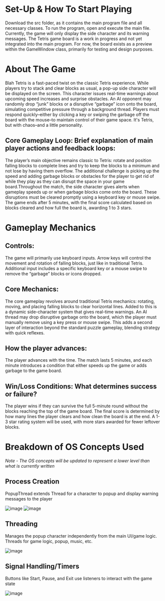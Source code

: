 # Set-Up & How To Start Playing
Download the src folder, as it contains the main program file and all necessary classes. To run the program, open and execute the main file. Currently, the game will only display the side character and its warning messages. The Tetris game board is a work in progress and not yet integrated into the main program. For now, the board exists as a preview within the GameWindow class, primarily for testing and design purposes.

# About The Game
Blah Tetris is a fast-paced twist on the classic Tetris experience. While players try to stack and clear blocks as usual, a pop-up side character will be displayed on the screen. This character issues real-time warnings about upcoming speed increases and surprise obstacles. An AI opponent may randomly drop “junk” blocks or a disruptive “garbage” icon onto the board, simulating competitive pressure through a background thread. Players must respond quickly–either by clicking a key or swiping the garbage off the board with the mouse–to maintain control of their game space. It's Tetris, but with chaos–and a little personality.
## Core Gameplay Loop: Brief explanation of main player actions and feedback loops:
The player’s main objective remains classic to Tetris: rotate and position falling blocks to complete lines and try to keep the blocks to a minimum and not lose by having them overflow. The additional challenge is picking up the speed and adding garbage blocks or obstacles for the player to get rid of while they play as they can disrupt the space in your game board.Throughout the match, the side character gives alerts when gameplay speeds up or when garbage blocks come onto the board. These disruptions must be cleared promptly using a keyboard key or mouse swipe. The game ends after 5 minutes, with the final score calculated based on blocks cleared and how full the board is, awarding 1 to 3 stars.

# Gameplay Mechanics
## Controls:
The game will primarily use keyboard inputs. Arrow keys will control the movement and rotation of falling blocks, just like in traditional Tetris. Additional input includes a specific keyboard key or a mouse swipe to remove the “garbage” blocks or icons dropped.
## Core Mechanics:
The core gameplay revolves around traditional Tetris mechanics: rotating, moving, and placing falling blocks to clear horizontal lines. Added to this is a dynamic side-character system that gives real-time warnings. An AI thread may drop disruptive garbage onto the board, which the player must manually remove using a key press or mouse swipe. This adds a second layer of interaction beyond the standard puzzle gameplay, blending strategy with quick reflexes.
## How the player advances:
The player advances with the time. The match lasts 5 minutes, and each minute introduces a condition that either speeds up the game or adds garbage to the game board.
## Win/Loss Conditions: What determines success or failure?
The player wins if they can survive the full 5-minute round without the blocks reaching the top of the game board. The final score is determined by how many lines the player clears and how clean the board is at the end. A 1-3 star rating system will be used, with more stars awarded for fewer leftover blocks.

# Breakdown of OS Concepts Used
*Note - The OS concepts will be updated to represent a lower level than what is currently written*
## Process Creation
PopupThread extends Thread for a character to popup and display warning messages to the player

![image](https://github.com/user-attachments/assets/343b6627-ce7d-46e5-96a8-2880c31715ac)
![image](https://github.com/user-attachments/assets/ceed9bec-2755-4b9a-95ce-dd44f686edbb)
## Threading
Manages the popup character independently from the main UI/game logic.
Threads for game logic, popup, music, etc.

![image](https://github.com/user-attachments/assets/1c328b57-b1d4-444a-ba05-2738d7e24229)
## Signal Handling/Timers
Buttons like Start, Pause, and Exit use listeners to interact with the game state

![image](https://github.com/user-attachments/assets/6965062c-f877-4cb5-8c62-eea39742d6e3)
